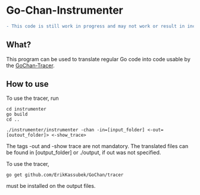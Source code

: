 # Go-Chan-Instrumenter

```diff 
- This code is still work in progress and may not work or result in incorrect behavior!
```

## What?
This program can be used to translate regular Go code 
into code usable by the [GoChan-Tracer](https://github.com/ErikKassubek/GoChan/tree/main/tracer).

## How to use
To use the tracer, run 
```
cd instrumenter
go build
cd ..

./instrumenter/instrumenter -chan -in=[input_folder] <-out=[outout_folder]> <-show_trace>
```
The tags -out and -show trace are not mandatory.
The translated files can be found in [output_folder] or ./output, if out was not specified.

To use the tracer, 
```
go get github.com/ErikKassubek/GoChan/tracer
```
must be installed on the output files.